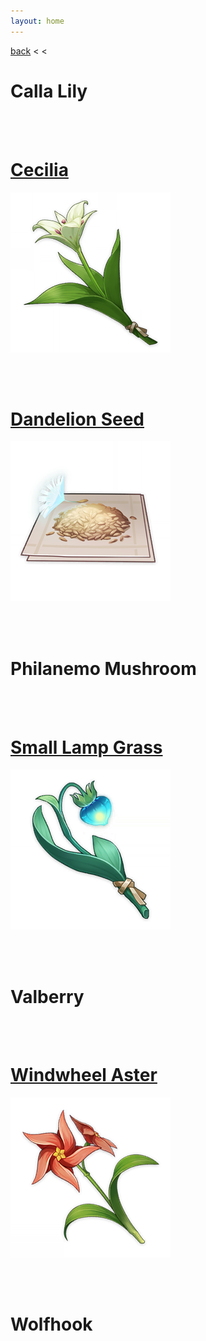 ```yaml
---
layout: home
---
```


[back](../) < <

# Calla Lily

<br/><br/>

# [Cecilia](cecilia/)
[![Cecilia](/assets/img/genshin-impact/local-specialty/cecilia.png)](cecilia/)

<br/><br/>

# [Dandelion Seed](dandelion-seed/)
[![Dandelion Seed](/assets/img/genshin-impact/local-specialty/dandelion-seed.png)](dandelion-seed/)

<br/><br/>

# Philanemo Mushroom

<br/><br/>

# [Small Lamp Grass](small-lamp-grass/)
[![Small Lamp Grass](/assets/img/genshin-impact/local-specialty/small-lamp-grass.png)](small-lamp-grass/)

<br/><br/>

# Valberry

<br/><br/>

# [Windwheel Aster](windwheel-aster/)
[![Windwheel Aster](/assets/img/genshin-impact/local-specialty/windwheel-aster.png)](windwheel-aster/)

<br/><br/>

# Wolfhook

<br/><br/>
